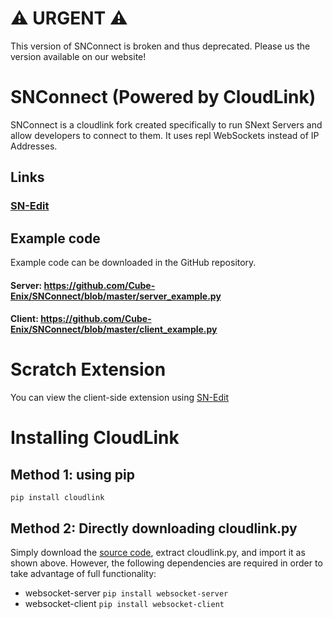 # ⚠️ URGENT ⚠️
This version of SNConnect is broken and thus deprecated. Please us the version available on our website!

# SNConnect (Powered by CloudLink)

SNConnect is a cloudlink fork created specifically to run SNext Servers and allow developers to connect to them. It uses repl WebSockets instead of IP Addresses.
## Links

### [SN-Edit](https://cube-enix.github.io/sn-edit/)

## Example code
Example code can be downloaded in the GitHub repository.

#### Server: https://github.com/Cube-Enix/SNConnect/blob/master/server_example.py
#### Client: https://github.com/Cube-Enix/SNConnect/blob/master/client_example.py

# Scratch Extension
You can view the client-side extension using  [SN-Edit](https://cube-enix.github.io/sn-edit/index.html?url=https%3A%2F%2Fmikedev101.github.io%2Fcloudlink%2FB3-0.js)

# Installing CloudLink
## Method 1: using pip
```pip install cloudlink```

## Method 2: Directly downloading cloudlink.py
Simply download the [source code](https://github.com/MikeDev101/cloudlink/archive/refs/heads/master.zip), extract cloudlink.py, and import it as shown above. However, the following dependencies are required in order to take advantage of full functionality:
* websocket-server ```pip install websocket-server```
* websocket-client ```pip install websocket-client```
